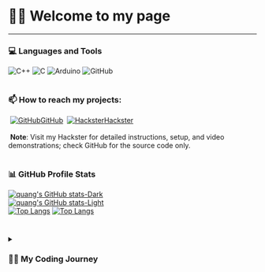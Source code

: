 # 🏄‍♂️ Welcome to my page


---

### 💻 Languages and Tools

![C++](https://img.shields.io/badge/c++-%2300599C.svg?style=for-the-badge&logo=c%2B%2B&logoColor=white) ![C](https://img.shields.io/badge/c-%2300599C.svg?style=for-the-badge&logo=c&logoColor=white) ![Arduino](https://img.shields.io/badge/-Arduino-00979D?style=for-the-badge&logo=Arduino&logoColor=white) ![GitHub](https://img.shields.io/badge/github-%23121011.svg?style=for-the-badge&logo=github&logoColor=white)
#
### 📫 How to reach my projects:
&nbsp;[![GitHub](https://i.stack.imgur.com/tskMh.png)GitHub](https://github.com/minhquang2304) &nbsp;[![Hackster](https://github.com/user-attachments/assets/ec556e6f-b730-44e5-859c-93064e451b01)Hackster](https://www.hackster.io/minhquangnguyen2304)<br><br>
&nbsp;**Note**: Visit my Hackster for detailed instructions, setup, and video demonstrations; check GitHub for the source code only.
#
### 📊 GitHub Profile Stats
[![quang's GitHub stats-Dark](https://github-readme-stats.vercel.app/api?username=minhquang2304&show_icons=true&include_all_commits=true&theme=dracula&hide_border=true&icon_color=F8D866)](https://github.com/minhquang2304/github-readme-stats#gh-dark-mode-only) <br>
[![quang's GitHub stats-Light](https://github-readme-stats.vercel.app/api?username=minhquang2304&show_icons=true&include_all_commits=true&theme=graywhite&hide_border=false)](https://github.com/minhquang2304/github-readme-stats#gh-light-mode-only) <br/>
[![Top Langs](https://github-readme-stats.vercel.app/api/top-langs/?username=minhquang2304&theme=dracula&icon_color=F8D866&hide_border=true)](https://github.com/minhquang2304/github-readme-stats#gh-dark-mode-only)
[![Top Langs](https://github-readme-stats.vercel.app/api/top-langs/?username=minhquang2304&theme=graywhite&hide_border=false)](https://github.com/anuraghazra/github-readme-stats#gh-light-mode-only)
#
<details>
 <summary><h3>👨‍💻 My Coding Journey</h3></summary>
In high school, I first discovered the world of computing through Arduino and Espressif boards. The ability to create unique contraptions using hardware and software fascinated me so I built many, yes many projects, ranging from easy projects that you can easily search on YouTube like an alarm clock, a radar system and a wireless light switch to a Machine Learning-integrated device that earned me second place in a Science Fair and is set to compete in the Vietnam Science and Engineering Fair (ViSEF).
I also do some competitive programming as a hobby, achieving USACO Silver after a few months of preparation.
Looking ahead, I want to contribute to the tech industry – whether by landing an internship at a big tech company or a top quant firm, or even launching my own startup.
These tiny but complicated microcontrollers have shaped my journey and laid a solid foundation of knowledge and experiences for my future. My passion and hobby have the same starting point. Sometimes they intertwine, and, hopefully, they will be together at the end.




